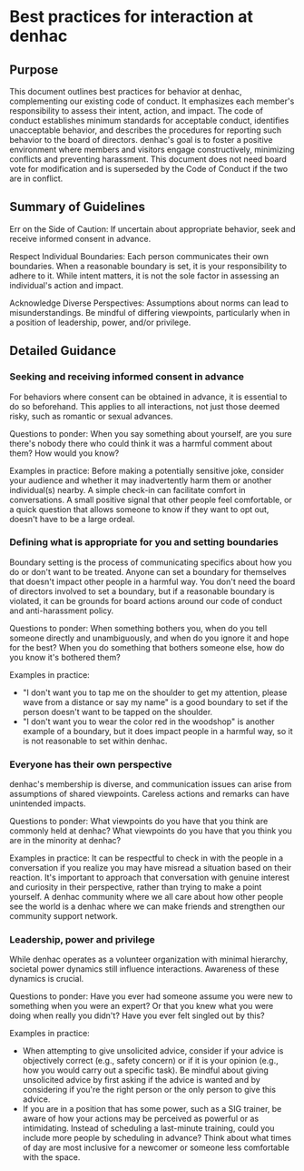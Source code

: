 # Best practices for interaction at denhac


## Purpose

This document outlines best practices for behavior at denhac, complementing our existing code of conduct. It emphasizes each member's responsibility to assess their intent, action, and impact. The code of conduct establishes minimum standards for acceptable conduct, identifies unacceptable behavior, and describes the procedures for reporting such behavior to the board of directors. denhac's goal is to foster a positive environment where members and visitors engage constructively, minimizing conflicts and preventing harassment. This document does not need board vote for modification and is superseded by the Code of Conduct if the two are in conflict. 

## Summary of Guidelines

Err on the Side of Caution: If uncertain about appropriate behavior, seek and receive informed consent in advance.

Respect Individual Boundaries: Each person communicates their own boundaries. When a reasonable boundary is set, it is your responsibility to adhere to it. While intent matters, it is not the sole factor in assessing an individual's action and impact.

Acknowledge Diverse Perspectives: Assumptions about norms can lead to misunderstandings. Be mindful of differing viewpoints, particularly when in a position of leadership, power, and/or privilege.

## Detailed Guidance

### Seeking and receiving informed consent in advance

For behaviors where consent can be obtained in advance, it is essential to do so beforehand. This applies to all interactions, not just those deemed risky, such as romantic or sexual advances.

Questions to ponder: When you say something about yourself, are you sure there's nobody there who could think it was a harmful comment about them? How would you know? 

Examples in practice: Before making a potentially sensitive joke, consider your audience and whether it may inadvertently harm them or another individual(s) nearby. A simple check-in can facilitate comfort in conversations. A small positive signal that other people feel comfortable, or a quick question that allows someone to know if they want to opt out, doesn't have to be a large ordeal. 

### Defining what is appropriate for you and setting boundaries

Boundary setting is the process of communicating specifics about how you do or don't want to be treated. Anyone can set a boundary for themselves that doesn't impact other people in a harmful way. You don't need the board of directors involved to set a boundary, but if a reasonable boundary is violated, it can be grounds for board actions around our code of conduct and anti-harassment policy.

Questions to ponder: When something bothers you, when do you tell someone directly and unambiguously, and when do you ignore it and hope for the best? When you do something that bothers someone else, how do you know it's bothered them? 

Examples in practice:

* "I don't want you to tap me on the shoulder to get my attention, please wave from a distance or say my name" is a good boundary to set if the person doesn't want to be tapped on the shoulder. 
* "I don't want you to wear the color red in the woodshop" is another example of a boundary, but it does impact people in a harmful way, so it is not reasonable to set within denhac.

### Everyone has their own perspective

denhac's membership is diverse, and communication issues can arise from assumptions of shared viewpoints. Careless actions and remarks can have unintended impacts.

Questions to ponder: What viewpoints do you have that you think are commonly held at denhac? What viewpoints do you have that you think you are in the minority at denhac?

Examples in practice: It can be respectful to check in with the people in a conversation if you realize you may have misread a situation based on their reaction. It's important to approach that conversation with genuine interest and curiosity in their perspective, rather than trying to make a point yourself. A denhac community where we all care about how other people see the world is a denhac where we can make friends and strengthen our community support network.

### Leadership, power and privilege

While denhac operates as a volunteer organization with minimal hierarchy, societal power dynamics still influence interactions. Awareness of these dynamics is crucial.

Questions to ponder: Have you ever had someone assume you were new to something when you were an expert? Or that you knew what you were doing when really you didn't? Have you ever felt singled out by this?

Examples in practice:
* When attempting to give unsolicited advice, consider if your advice is objectively correct (e.g., safety concern) or if it is your opinion (e.g., how you would carry out a specific task). Be mindful about giving unsolicited advice by first asking if the advice is wanted and by considering if you're the right person or the only person to give this advice.
* If you are in a position that has some power, such as a SIG trainer, be aware of how your actions may be perceived as powerful or as intimidating. Instead of scheduling a last-minute training, could you include more people by scheduling in advance? Think about what times of day are most inclusive for a newcomer or someone less comfortable with the space.
